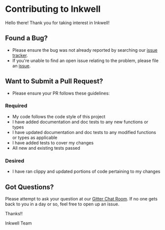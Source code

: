 # Contributing to Inkwell

Hello there! Thank you for taking interest in Inkwell!

## Found a Bug?

* Please ensure the bug was not already reported by searching our [issue tracker](https://github.com/TheDan64/inkwell/issues).
* If you're unable to find an open issue relating to the problem, please file an [issue](https://github.com/TheDan64/inkwell/issues/new).

<!--- * Please use the issue template to create the issue --->

## Want to Submit a Pull Request?

* Please ensure your PR follows these guidelines:

### Required

* My code follows the code style of this project
* I have added documentation and doc tests to any new functions or types
* I have updated documentation and doc tests to any modified functions or types as applicable
* I have added tests to cover my changes
* All new and existing tests passed

### Desired

* I have ran clippy and updated portions of code pertaining to my changes

## Got Questions?

Please attempt to ask your question at our [Gitter Chat Room](https://gitter.im/inkwell-rs/Lobby). If no one gets back to you in a day or so, feel free to open up an issue.

Thanks!!

Inkwell Team
